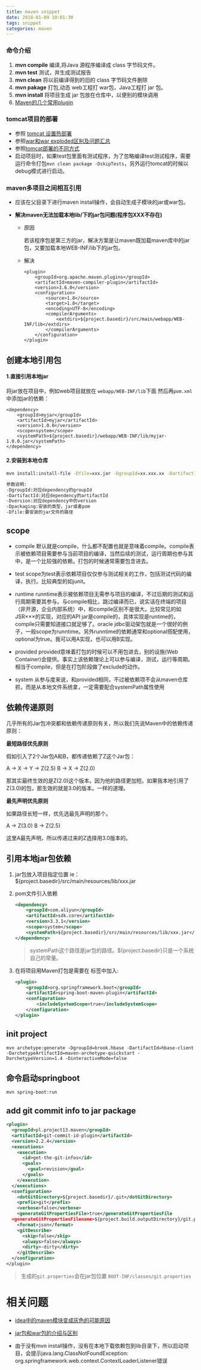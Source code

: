```yaml
---
title: maven snippet
date: 2018-01-09 10:01:30
tags: snippet
categories: maven
---
```


### 命令介绍

1. **mvn compile** 编译,将Java 源程序编译成 class 字节码文件。
2. **mvn test** 测试，并生成测试报告
3. **mvn clean** 将以前编译得到的旧的 class 字节码文件删除
4. **mvn pakage** 打包,动态 web工程打 war包，Java工程打 jar 包。
5. **mvn install** 将项目生成 jar 包放在仓库中，以便别的模块调用
6. [Maven的几个常用plugin](https://www.cnblogs.com/zhangxh20/p/6298062.html)

### tomcat项目的部署

- 参照 [tomcat 设置热部署](https://blog.csdn.net/u012076316/article/details/46907823)
- 参照[war和war exploded区别及问题汇总](http://www.jb51.net/article/117334.htm)
- 参照[tomcat部署的不同方式](https://www.jianshu.com/p/fb0ed26c35d5)
- 启动项目时，如果test包里面有测试程序，为了忽略编译test测试程序，需要运行命令打包`mvn clean package -DskipTests`，另外运行tomcat的时候以debug模式进行启动。

### maven多项目之间相互引用

- 应该在父目录下进行maven install操作，会自动生成子模块的jar或war包。

- **解决maven无法加载本地lib/下的jar包问题(程序包XXX不存在)**
  
  - 原因
    
    若该程序包是第三方的jar，解决方案是让maven既加载maven库中的jar包，又要加载本地WEB-INF/lib下的jar包。 
  
  - 解决
    
    ```
    <plugin>
        <groupId>org.apache.maven.plugins</groupId>
        <artifactId>maven-compiler-plugin</artifactId>
        <version>3.6.0</version>
        <configuration>
            <source>1.8</source>
            <target>1.8</target>
            <encoding>UTF-8</encoding>
            <compilerArguments>
                <extdirs>${project.basedir}/src/main/webapp/WEB-INF/lib</extdirs>
            </compilerArguments>
        </configuration>
    </plugin>
    ```

## 创建本地引用包

#### 1.直接引用本地jar

将jar放在项目中，例如web项目就放在 `webapp/WEB-INF/lib`下面
然后再`pom.xml`中添加jar的依赖：

```
<dependency>
    <groupId>myjar</groupId>
    <artifactId>myjar</artifactId>
    <version>1.0.0</version>
    <scope>system</scope>
    <systemPath>${project.basedir}/webapp/WEB-INF/lib/myjar-1.0.0.jar</systemPath>
</dependency>
```

#### 2.安装到本地仓库

```sh
mvn install:install-file -Dfile=xxx.jar -DgroupId=xx.xxx.xx -DartifactId=xx -Dversion=xx -Dpackaging=jar

参数说明:
-DgroupId:对应dependency的groupId
-DartifactId:对应dependency的artifactId
-Dversion:对应dependency中的version
-Dpackaging:安装的类型，jar或者pom
-Dfile:要安装的jar文件的路径
```

## scope

- compile
  默认就是compile，什么都不配置也就是意味着compile。compile表示被依赖项目需要参与当前项目的编译，当然后续的测试，运行周期也参与其中，是一个比较强的依赖。打包的时候通常需要包含进去。

- test
  scope为test表示依赖项目仅仅参与测试相关的工作，包括测试代码的编译，执行。比较典型的如junit。

- runtime
  runntime表示被依赖项目无需参与项目的编译，不过后期的测试和运行周期需要其参与。与compile相比，跳过编译而已，说实话在终端的项目（非开源，企业内部系统）中，和compile区别不是很大。比较常见的如JSR×××的实现，对应的API jar是compile的，具体实现是runtime的，compile只需要知道接口就足够了。oracle jdbc驱动架包就是一个很好的例子，一般scope为runntime。另外runntime的依赖通常和optional搭配使用，optional为true。我可以用A实现，也可以用B实现。

- provided
  provided意味着打包的时候可以不用包进去，别的设施(Web Container)会提供。事实上该依赖理论上可以参与编译，测试，运行等周期。相当于compile，但是在打包阶段做了exclude的动作。

- system
  从参与度来说，和provided相同，不过被依赖项不会从maven仓库抓，而是从本地文件系统拿，一定需要配合systemPath属性使用

## 依赖传递原则

几乎所有的Jar包冲突都和依赖传递原则有关，所以我们先说Maven中的依赖传递原则：

**最短路径优先原则**

假如引入了2个Jar包A和B，都传递依赖了Z这个Jar包：

A -> X -> Y -> Z(2.5)
B -> X -> Z(2.0)

那其实最终生效的是Z(2.0)这个版本。因为他的路径更加短。如果我本地引用了Z(3.0)的包，那生效的就是3.0的版本。一样的道理。

**最先声明优先原则**

如果路径长短一样，优先选最先声明的那个。

A -> Z(3.0)
B -> Z(2.5)

这里A最先声明，所以传递过来的Z选择用3.0版本的。

## 引用本地jar包依赖

1. jar包放入项目指定位置 ie：${project.basedir}/src/main/resources/lib/xxx.jar

2. pom文件引入依赖
   
   ```xml
   <dependency>
       <groupId>com.aliyun</groupId>
       <artifactId>sdk.core</artifactId>
       <version>3.3.1</version>
       <scope>system</scope>
       <systemPath>${project.basedir}/src/main/resources/lib/xxx.jar</systemPath>
   </dependency>
   ```
   
   > systemPath这个路径是jar包的路径。${project.basedir}只是一个系统自己的常量。

3. 在将项目用Maven打包是需要在 <plugin> 标签中加入:
   
   ```xml
   <plugin>
       <groupId>org.springframework.boot</groupId>
       <artifactId>spring-boot-maven-plugin</artifactId>
       <configuration>
           <includeSystemScope>true</includeSystemScope>
       </configuration>
   </plugin>
   ```

## init project

```shell
mvn archetype:generate -DgroupId=brook.hbase -DartifactId=hbase-client -DarchetypeArtifactId=maven-archetype-quickstart -DarchetypeVersion=1.4 -DinteractiveMode=false
```

## 命令启动springboot

```shell
mvn spring-boot:run
```



## add git commit info to jar package

```xml
<plugin>
  <groupId>pl.project13.maven</groupId>
  <artifactId>git-commit-id-plugin</artifactId>
  <version>2.2.4</version>
  <executions>
    <execution>
      <id>get-the-git-infos</id>
      <goals>
        <goal>revision</goal>
      </goals>
    </execution>
  </executions>
  <configuration>
    <dotGitDirectory>${project.basedir}/.git</dotGitDirectory>
    <prefix>git</prefix>
    <verbose>false</verbose>
    <generateGitPropertiesFile>true</generateGitPropertiesFile
  <generateGitPropertiesFilename>${project.build.outputDirectory}/git.properties</generateGitPropertiesFilename>
    <format>json</format>
    <gitDescribe>
      <skip>false</skip>
      <always>false</always>
      <dirty>-dirty</dirty>
    </gitDescribe>
  </configuration>
</plugin>
```

> 生成的`git.properties`会在jar包位置 `BOOT-INF/classes/git.properties`



# 相关问题

- [idea中的maven模块变成灰色的可能原因](https://www.cnblogs.com/baixiaoshuai/p/8939989.html)

- [jar包和war包的介绍与区别](https://blog.csdn.net/qq_38663729/article/details/78275209)

- 由于没有mvn install操作，没有在本地下载依赖包到lib目录下，所以启动项目，会提示java.lang.ClassNotFoundException: org.springframework.web.context.ContextLoaderListener错误